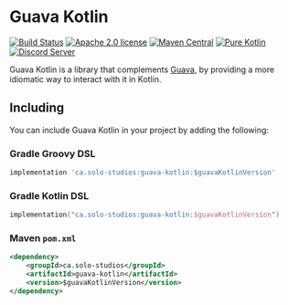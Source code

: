 # Guava Kotlin

[![Build Status](https://img.shields.io/jenkins/build?jobUrl=https%3A%2F%2Fci.solo-studios.ca%2Fjob%2Fsolo-studios%2Fjob%2Fguava-kotlin%2F&style=for-the-badge)](https://ci.solo-studios.ca/job/solo-studios/job/guava-kotlin/)
[![Apache 2.0 license](https://img.shields.io/badge/License-Apache%202.0-crimson.svg?style=for-the-badge)](LICENSE)
[![Maven Central](https://img.shields.io/maven-central/v/ca.solo-studios/guava-kotlin.svg?style=for-the-badge&label=Maven%20Central)](https://search.maven.org/search?q=g:ca.solo-studios%20a:guava-kotlin)
[![Pure Kotlin](https://img.shields.io/badge/100%25-kotlin-blue.svg?style=for-the-badge)](https://kotlinlang.org/)
[![Discord Server](https://img.shields.io/discord/871114669761372221?color=7389D8&label=Discord&logo=discord&logoColor=8fa3ff&style=for-the-badge)](https://discord.solo-studios.ca)

Guava Kotlin is a library that complements [Guava](https://github.com/google/guava/), by providing a more idiomatic way to interact with
it in Kotlin.

## Including

You can include Guava Kotlin in your project by adding the following:

### Gradle Groovy DSL

```groovy
implementation 'ca.solo-studios:guava-kotlin:$guavaKotlinVersion'
```

### Gradle Kotlin DSL

```kotlin
implementation("ca.solo-studios:guava-kotlin:$guavaKotlinVersion")
```

### Maven `pom.xml`

```xml
<dependency>
    <groupId>ca.solo-studios</groupId>
    <artifactId>guava-kotlin</artifactId>
    <version>$guavaKotlinVersion</version>
</dependency>
```
